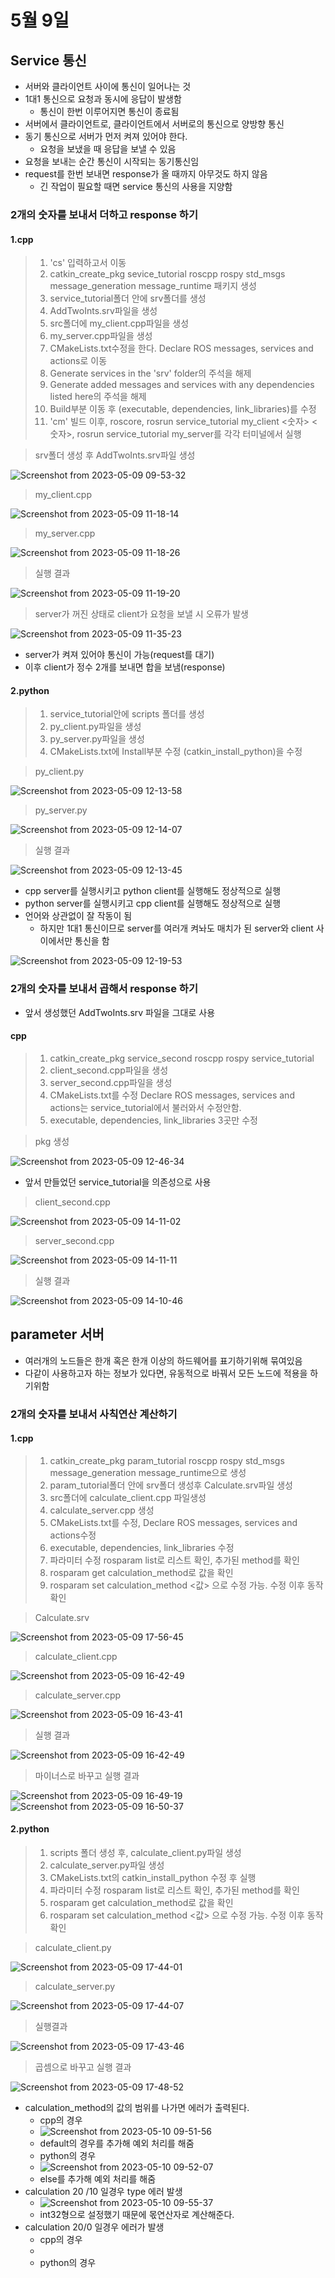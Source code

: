 # 5월 9일

## Service 통신
- 서버와 클라이언트 사이에 통신이 일어나는 것
- 1대1 통신으로 요청과 동시에 응답이 발생함
  - 통신이 한번 이루어지면 통신이 종료됨
- 서버에서 클라이언트로, 클라이언트에서 서버로의 통신으로 양방향 통신
- 동기 통신으로 서버가 먼저 켜져 있어야 한다.
  - 요청을 보냈을 때 응답을 보낼 수 있음
- 요청을 보내는 순간 통신이 시작되는 동기통신임
- request를 한번 보내면 response가 올 때까지 아무것도 하지 않음
  - 긴 작업이 필요할 때면 service 통신의 사용을 지양함

### 2개의 숫자를 보내서 더하고 response 하기

#### 1.cpp

> 1. 'cs' 입력하고서 이동
> 2. catkin_create_pkg sevice_tutorial roscpp rospy std_msgs message_generation message_runtime 패키지 생성
> 3. service_tutorial폴더 안에 srv폴더를 생성
> 4. AddTwoInts.srv파일을 생성
> 5. src폴더에 my_client.cpp파일을 생성
> 6. my_server.cpp파일을 생성
> 7. CMakeLists.txt수정을 한다. Declare ROS messages, services and actions로 이동
> 8. Generate services in the 'srv' folder의 주석을 해제
> 9. Generate added messages and services with any dependencies listed here의 주석을 해제
> 10. Build부분 이동 후 (executable, dependencies, link_libraries)를 수정
> 11. 'cm' 빌드 이후, roscore, rosrun service_tutorial my_client <숫자> <숫자>, rosrun service_tutorial my_server를 각각 터미널에서 실행

> srv폴더 생성 후 AddTwoInts.srv파일 생성

![Screenshot from 2023-05-09 09-53-32](https://user-images.githubusercontent.com/129160008/236978722-655df80d-948e-4516-9257-edadd1aaa29e.png)

> my_client.cpp

![Screenshot from 2023-05-09 11-18-14](https://user-images.githubusercontent.com/129160008/236978725-d4492767-6b18-4429-9d76-f42060a75757.png)

> my_server.cpp

![Screenshot from 2023-05-09 11-18-26](https://user-images.githubusercontent.com/129160008/236978731-63deacd4-7ecf-4653-8630-878024158626.png)

> 실행 결과

![Screenshot from 2023-05-09 11-19-20](https://user-images.githubusercontent.com/129160008/236978733-bc065123-d26f-4477-a830-8e7e6dd432dd.png)

> server가 꺼진 상태로 client가 요청을 보낼 시 오류가 발생

![Screenshot from 2023-05-09 11-35-23](https://user-images.githubusercontent.com/129160008/236979773-8df4bbdb-b5d8-452c-a6a6-ccf0a560a506.png)

- server가 켜져 있어야 통신이 가능(request를 대기)
- 이후 client가 정수 2개를 보내면 합을 보냄(response)

#### 2.python 

> 1. service_tutorial안에 scripts 폴더를 생성
> 2. py_client.py파일을 생성
> 3. py_server.py파일을 생성
> 4. CMakeLists.txt에 Install부분 수정 (catkin_install_python)을 수정

> py_client.py

![Screenshot from 2023-05-09 12-13-58](https://user-images.githubusercontent.com/129160008/236984952-a56dd21a-b509-4bb1-9c19-ed4f61017bb5.png)

> py_server.py

![Screenshot from 2023-05-09 12-14-07](https://user-images.githubusercontent.com/129160008/236984956-5524ff23-dccd-4f6e-ab22-a5cf0abf9555.png)

> 실행 결과

![Screenshot from 2023-05-09 12-13-45](https://user-images.githubusercontent.com/129160008/236984959-874dc379-e8ba-4097-ba1d-041569ca87fc.png)

- cpp server를 실행시키고 python client를 실행해도 정상적으로 실행
- python server를 실행시키고 cpp client를 실행해도 정상적으로 실행
- 언어와 상관없이 잘 작동이 됨
  - 하지만 1대1 통신이므로 server를 여러개 켜놔도 매치가 된 server와 client 사이에서만 통신을 함

![Screenshot from 2023-05-09 12-19-53](https://user-images.githubusercontent.com/129160008/236986922-d5fbc39e-a683-49bd-92cb-a2a48288b98d.png)

### 2개의 숫자를 보내서 곱해서 response 하기

- 앞서 생성했던 AddTwoInts.srv 파일을 그대로 사용

#### cpp
> 1. catkin_create_pkg service_second roscpp rospy service_tutorial
> 2. client_second.cpp파일을 생성
> 3. server_second.cpp파일을 생성
> 4. CMakeLists.txt를 수정 Declare ROS messages, services and actions는 service_tutorial에서 불러와서 수정안함.
> 5. executable, dependencies, link_libraries 3곳만 수정

> pkg 생성

![Screenshot from 2023-05-09 12-46-34](https://user-images.githubusercontent.com/129160008/237000438-cac7fde8-a77a-43ed-8287-d453ff1e44c7.png)

- 앞서 만들었던 service_tutorial을 의존성으로 사용

> client_second.cpp

![Screenshot from 2023-05-09 14-11-02](https://user-images.githubusercontent.com/129160008/237000447-7de3307f-ddf4-4193-a3c9-16ee6cfde0a2.png)

> server_second.cpp

![Screenshot from 2023-05-09 14-11-11](https://user-images.githubusercontent.com/129160008/237000449-8a7adb28-b83e-4a07-8b88-30e103866d20.png)

> 실행 결과

![Screenshot from 2023-05-09 14-10-46](https://user-images.githubusercontent.com/129160008/237000444-7e074dce-0b91-472d-bb91-c78a7d439f34.png)


## parameter 서버
- 여러개의 노드들은 한개 혹은 한개 이상의 하드웨어를 표기하기위해 묶여있음
- 다같이 사용하고자 하는 정보가 있다면, 유동적으로 바꿔서 모든 노드에 적용을 하기위함

### 2개의 숫자를 보내서 사칙연산 계산하기

#### 1.cpp

> 1. catkin_create_pkg param_tutorial roscpp rospy std_msgs message_generation message_runtime으로 생성
> 2. param_tutorial폴더 안에 srv폴더 생성후 Calculate.srv파일 생성
> 3. src폴더에 calculate_client.cpp 파일생성
> 4. calculate_server.cpp 생성
> 5. CMakeLists.txt를 수정, Declare ROS messages, services and actions수정
> 6. executable, dependencies, link_libraries 수정
> 7. 파라미터 수정 rosparam list로 리스트 확인, 추가된 method를 확인
> 8. rosparam get calculation_method로 값을 확인
> 9. rosparam set calculation_method <값> 으로 수정 가능. 수정 이후 동작 확인

> Calculate.srv

![Screenshot from 2023-05-09 17-56-45](https://user-images.githubusercontent.com/129160008/237046681-2bdd5e2e-159f-4edd-8866-820e903ba713.png)

> calculate_client.cpp

![Screenshot from 2023-05-09 16-42-49](https://user-images.githubusercontent.com/129160008/237042661-b61dcf60-99f6-4c75-ab0a-c9fe3984e45f.png)

> calculate_server.cpp

![Screenshot from 2023-05-09 16-43-41](https://user-images.githubusercontent.com/129160008/237042625-5a7374b9-996d-444f-aa1c-0673e2ade299.png)

> 실행 결과

![Screenshot from 2023-05-09 16-42-49](https://user-images.githubusercontent.com/129160008/237042763-b3714040-a2ed-4900-a1c9-f212296dbed3.png)

> 마이너스로 바꾸고 실행 결과

![Screenshot from 2023-05-09 16-49-19](https://user-images.githubusercontent.com/129160008/237042791-1ec85712-c5b5-45c6-9526-4532b8bbf0f1.png)
![Screenshot from 2023-05-09 16-50-37](https://user-images.githubusercontent.com/129160008/237042805-cea0d11d-86d6-4a7d-a996-73e59b70df93.png)

#### 2.python

> 1. scripts 폴더 생성 후, calculate_client.py파일 생성
> 2. calculate_server.py파일 생성
> 3. CMakeLists.txt의 catkin_install_python 수정 후 실행
> 4. 파라미터 수정 rosparam list로 리스트 확인, 추가된 method를 확인
> 5. rosparam get calculation_method로 값을 확인
> 6. rosparam set calculation_method <값> 으로 수정 가능. 수정 이후 동작 확인

> calculate_client.py

![Screenshot from 2023-05-09 17-44-01](https://user-images.githubusercontent.com/129160008/237045005-afe24d5c-2fd8-4f1b-8fc1-5d3b7bf738df.png)

> calculate_server.py

![Screenshot from 2023-05-09 17-44-07](https://user-images.githubusercontent.com/129160008/237045057-f6a76048-d549-40fb-817e-5edc466b48ac.png)

> 실행결과

![Screenshot from 2023-05-09 17-43-46](https://user-images.githubusercontent.com/129160008/237045078-f5693d69-44d0-4ed8-90b5-ef600f3b0428.png)

> 곱셈으로 바꾸고 실행 결과

![Screenshot from 2023-05-09 17-48-52](https://user-images.githubusercontent.com/129160008/237045111-d632cdf2-5690-4857-8192-4ff02f9d409f.png)

- calculation_method의 값의 범위를 나가면 에러가 출력된다.
  - cpp의 경우
  - ![Screenshot from 2023-05-10 09-51-56](https://github.com/ajhwan/ros-study/assets/129160008/b283fd6f-2f9e-4b74-835d-2fd308a90697)
  - default의 경우를 추가해 예외 처리를 해줌
  - python의 경우
  - ![Screenshot from 2023-05-10 09-52-07](https://github.com/ajhwan/ros-study/assets/129160008/27a9846c-0e38-4137-8b9c-8d526daa6b88)
  - else를 추가해 예외 처리를 해줌
- calculation 20 /10 일경우 type 에러 발생
  - ![Screenshot from 2023-05-10 09-55-37](https://github.com/ajhwan/ros-study/assets/129160008/f0a6ceaf-39cf-4731-a5b4-79b48bde10a1)
  - int32형으로 설정했기 때문에 몫연산자로 계산해준다.
- calculation 20/0 일경우 에러가 발생
  - cpp의 경우
  - 
  - python의 경우


